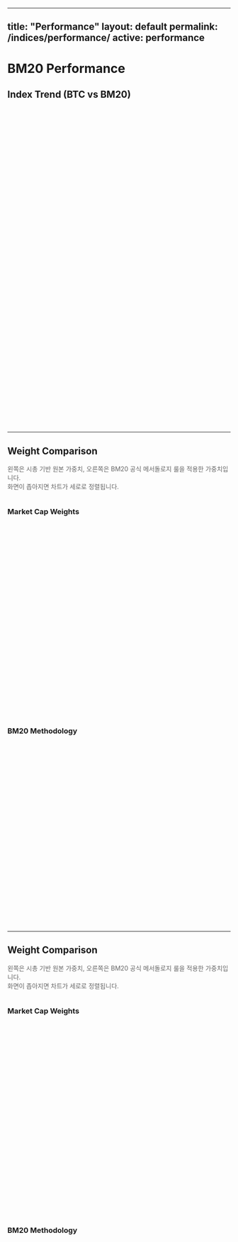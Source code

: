 
---
title: "Performance"
layout: default
permalink: /indices/performance/
active: performance
---

# BM20 Performance

## Index Trend (BTC vs BM20)

<!-- 위: 기준일 대비 수익률(%) / 아래: 로그스케일(리베이스 100) -->
<div id="bm20-return" style="height:340px; max-width:1000px; margin:16px auto;"></div>
<div id="bm20-log"    style="height:360px; max-width:1000px; margin:16px auto;"></div>

<div id="bm20-compare-meta" style="font:12px/1.6 system-ui,-apple-system,Segoe UI,Roboto,sans-serif;color:#666;max-width:1000px;margin:0 auto 12px;"></div>

---

## Weight Comparison
<p style="color:#666">
  왼쪽은 시총 기반 원본 가중치, 오른쪽은 BM20 공식 메서돌로지 룰을 적용한 가중치입니다.<br>
  화면이 좁아지면 차트가 세로로 정렬됩니다.
</p>

<div style="display:flex; flex-wrap:wrap; gap:24px; justify-content:center;">
  <div style="flex:1; min-width:320px; max-width:600px;">
    <h3 style="margin-bottom:8px;">Market Cap Weights</h3>
    <div id="bm20-raw-pie" style="height:420px;"></div>
    <div id="bm20-raw-meta" style="font:12px/1.6 system-ui,-apple-system,Segoe UI,Roboto,sans-serif;color:#666;"></div>
  </div>
  <div style="flex:1; min-width:320px; max-width:600px;">
    <h3 style="margin-bottom:8px;">BM20 Methodology</h3>
    <div id="bm20-fixed-pie" style="height:420px;"></div>
    <div id="bm20-fixed-meta" style="font:12px/1.6 system-ui,-apple-system,Segoe UI,Roboto,sans-serif;color:#666;"></div>
  </div>
</div>

<script src="https://cdn.jsdelivr.net/npm/echarts@5"></script>
<script>
// ====== 데이터 소스 ======
const CSV_INDEX = "https://docs.google.com/spreadsheets/d/e/2PACX-1vTndyrPd3WWwFtfzv2CZxJeDcH-l8ibQIdO5ouYS4HsaGpbeXQQbs6WEr9qPqqZbRoT6cObdFxJpief/pub?gid=1685318213&single=true&output=csv";
const CSV_WEIGHTS = "https://docs.google.com/spreadsheets/d/e/2PACX-1vTndyrPd3WWwFtfzv2CZxJeDcH-l8ibQIdO5ouYS4HsaGpbeXQQbs6WEr9qPqqZbRoT6cObdFxJpief/pub?gid=1533548287&single=true&output=csv";

// 기준일(수익률 0% / 리베이스 100). "auto"로 두면 첫 유효일을 사용
const BASE_DATE = "2024-01-01";

// ====== 헬퍼 ======
async function fetchCsv(url){
  const res = await fetch(url + (url.includes("?") ? "&" : "?") + "v=" + Date.now(), {cache:"no-store"});
  if(!res.ok) throw new Error("CSV fetch failed: " + res.status);
  return res.text();
}
function splitCsv(row){
  const out=[]; let cur=""; let q=false;
  for(let i=0;i<row.length;i++){
    const ch=row[i];
    if(ch === '"'){ q = !q; continue; }
    if(ch === "," && !q){ out.push(cur); cur=""; continue; }
    cur += ch;
  }
  out.push(cur);
  return out.map(s=>s.trim());
}

// ====== 1) Index: Return% + Log(rebased) ======
function parseIndexCsv(text){
  const lines = text.trim().split(/\r?\n/);
  const header = splitCsv(lines.shift()).map(h=>h.toLowerCase());
  const iDate = header.indexOf("date");
  const iBM20 = header.indexOf("bm20_index");
  const iBTCi = header.indexOf("btc_index"); // optional
  const iBTCp = header.indexOf("btc_price"); // optional

  // 기준일 찾기
  let baseDate = BASE_DATE === "auto" ? null : BASE_DATE;
  let baseBM=null, baseBTC=null;

  const rows = [];
  for(const l of lines){
    if(!l.trim()) continue;
    const c = splitCsv(l);
    const d = c[iDate];
    const bm = parseFloat(c[iBM20]);
    const bi = iBTCi >= 0 ? parseFloat(c[iBTCi]) : NaN;
    const bp = iBTCp >= 0 ? parseFloat(c[iBTCp]) : NaN;
    if(!d || !Number.isFinite(bm)) continue;
    rows.push({d,bm,bi,bp});

    if(!baseDate) baseDate = d;
    if(d === baseDate){
      baseBM  = bm;
      baseBTC = Number.isFinite(bi) ? 100 : bp;
    }
  }
  if(!baseBM || !baseBTC) {
    console.warn("BASE_DATE 데이터를 찾지 못했습니다.");
    return {dates:[], bmRet:[], btcRet:[], bmNorm:[], btcNorm:[], baseDate: baseDate||"-"};
  }

  const dates=[], bmRet=[], btcRet=[], bmNorm=[], btcNorm=[];
  for(const r of rows){
    const bm100  = (r.bm / baseBM) * 100.0;
    const btc100 = Number.isFinite(r.bi) ? r.bi : (Number.isFinite(r.bp) ? (r.bp / baseBTC) * 100.0 : NaN);

    dates.push(r.d);
    bmNorm.push(bm100);
    btcNorm.push(Number.isFinite(btc100) ? btc100 : null);
    bmRet.push((bm100 / 100 - 1) * 100);
    btcRet.push(Number.isFinite(btc100) ? ((btc100 / 100 - 1) * 100) : null);
  }

  return {dates, bmRet, btcRet, bmNorm, btcNorm, baseDate};
}

function renderReturnChart(ctx){
  const el = document.getElementById("bm20-return");
  const chart = echarts.init(el);
  chart.setOption({
    title: { text: "Return since Base (BTC vs BM20)" },
    tooltip: { trigger: "axis", valueFormatter: v => (v==null? "": (v>=0? "+":"") + v.toFixed(2) + "%") },
    legend: { data: ["BTC","BM20"] },
    xAxis: { type: "category", data: ctx.dates },
    yAxis: { type: "value", name: "Return (%)", axisLabel: { formatter: v => v + "%" } },
    dataZoom: [{ type: "inside" }, { type: "slider" }],
    series: [
      { name: "BTC",  type: "line", showSymbol:false, smooth:true, data: ctx.btcRet, lineStyle:{ type:"dashed" } },
      { name: "BM20", type: "line", showSymbol:false, smooth:true, data: ctx.bmRet }
    ],
    graphic: [{ type:"text", left:0, top:0, style:{ text:"Base: " + ctx.baseDate + "  (Return)", fill:"#888" } }]
  });
  addEventListener("resize",()=>chart.resize());
}

function renderLogChart(ctx){
  const el = document.getElementById("bm20-log");
  const chart = echarts.init(el);
  chart.setOption({
    title: { text: "Index (Log Scale, rebased = 100 at " + ctx.baseDate + ")" },
    tooltip: { trigger: "axis" },
    legend: { data: ["BM20 Index","BTC (normalized)"] },
    xAxis: { type: "category", data: ctx.dates },
    yAxis: { type: "log", name: "Index (log)", logBase: 10 },
    dataZoom: [{ type: "inside" }, { type: "slider" }],
    series: [
      { name:"BM20 Index",       type:"line", showSymbol:false, smooth:true, data: ctx.bmNorm },
      { name:"BTC (normalized)", type:"line", showSymbol:false, smooth:true, data: ctx.btcNorm, lineStyle:{ type:"dashed" } }
    ]
  });
  addEventListener("resize",()=>chart.resize());
}

function renderIndexMeta(ctx){
  const meta = document.getElementById("bm20-compare-meta");
  const lastBM  = ctx.bmNorm.at(-1);
  const lastBTC = ctx.btcNorm.at(-1);
  const lastDt  = ctx.dates.at(-1);
  meta.textContent = `Base ${ctx.baseDate} → Latest ${lastDt||"-"} · BM20 ${lastBM?.toFixed(2)??"-"} · BTC ${lastBTC?.toFixed(2)??"-"} (rebased)`;
}

// 실행
fetchCsv(CSV_INDEX).then(parseIndexCsv).then(ctx => {
  renderReturnChart(ctx);
  renderLogChart(ctx);
  renderIndexMeta(ctx);
});

// ====== 2) Weights Pie ======
function parseWeightCsv(text){
  const lines=text.trim().split(/\r?\n/);
  const header=splitCsv(lines.shift()).map(h=>h.toLowerCase());
  const iSym=header.indexOf("symbol");
  const iCap=header.indexOf("market_cap");
  const iName=header.indexOf("name");
  const rows=[];
  for(const l of lines){
    if(!l.trim()) continue;
    const c=splitCsv(l);
    const sym=(c[iSym]||"").toUpperCase();
    const name=c[iName]||sym;
    const cap=parseFloat((c[iCap]||"0").replace(/,/g,""));
    if(Number.isFinite(cap)) rows.push({symbol:sym,name,market_cap:cap});
  }
  return rows;
}
function normalizeMcap(rows){
  const sum=rows.reduce((a,b)=>a+b.market_cap,0)||1;
  return rows.map(r=>({symbol:r.symbol,name:r.name,weight:r.market_cap/sum}));
}
function applyBM20(rows){
  const fixed={BTC:0.30,ETH:0.20,XRP:0.05,USDT:0.05,BNB:0.05};
  const others=rows.filter(r=>!(r.symbol in fixed));
  const each=others.length?0.35/others.length:0;
  return rows.map(r=>({name:r.name,symbol:r.symbol,weight:fixed[r.symbol]??each}));
}
function renderPie(elId,metaId,rows,label){
  const el=document.getElementById(elId);
  const chart=echarts.init(el);
  const data=rows.map(r=>({name:r.symbol||r.name,value:+(r.weight*100).toFixed(2)}));
  chart.setOption({
    tooltip:{trigger:"item",formatter:p=>`${p.name}: ${p.value.toFixed(2)}%`},
    legend:{type:"scroll",orient:"vertical",right:0,top:"middle"},
    series:[{type:"pie",radius:["40%","70%"],center:["38%","50%"],label:{formatter:"{b}\n{d}%"},data}]
  });
  document.getElementById(metaId).textContent=label+" · 총 "+data.length+"개 종목";
  addEventListener("resize",()=>chart.resize());
}

// 실행
fetchCsv(CSV_WEIGHTS)
  .then(parseWeightCsv)
  .then(normalizeMcap)
  .then(rows=>{
    renderPie("bm20-raw-pie","bm20-raw-meta",rows,"Market Cap weights (normalized)");
    const fixed=applyBM20(rows);
    renderPie("bm20-fixed-pie","bm20-fixed-meta",fixed,"BM20 methodology (BTC30, ETH20, XRP/BNB/USDT 5 each, rest equally share 35%)");
  });
</script>


---

## Weight Comparison
<p style="color:#666">
  왼쪽은 시총 기반 원본 가중치, 오른쪽은 BM20 공식 메서돌로지 룰을 적용한 가중치입니다.<br>
  화면이 좁아지면 차트가 세로로 정렬됩니다.
</p>

<div style="display:flex; flex-wrap:wrap; gap:24px; justify-content:center;">
  <div style="flex:1; min-width:320px; max-width:600px;">
    <h3 style="margin-bottom:8px;">Market Cap Weights</h3>
    <div id="bm20-raw-pie" style="height:420px;"></div>
    <div id="bm20-raw-meta" style="font:12px/1.6 system-ui,-apple-system,Segoe UI,Roboto,sans-serif;color:#666;"></div>
  </div>
  <div style="flex:1; min-width:320px; max-width:600px;">
    <h3 style="margin-bottom:8px;">BM20 Methodology</h3>
    <div id="bm20-fixed-pie" style="height:420px;"></div>
    <div id="bm20-fixed-meta" style="font:12px/1.6 system-ui,-apple-system,Segoe UI,Roboto,sans-serif;color:#666;"></div>
  </div>
</div>

<script src="https://cdn.jsdelivr.net/npm/echarts@5"></script>
<script>
// ✅ Index history CSV (Raw vs BM20 Index)
const CSV_INDEX_COMPARE = "https://docs.google.com/spreadsheets/d/e/2PACX-1vTndyrPd3WWwFtfzv2CZxJeDcH-l8ibQIdO5ouYS4HsaGpbeXQQbs6WEr9qPqqZbRoT6cObdFxJpief/pub?gid=1685318213&single=true&output=csv";

// ✅ Weights CSV (시총 기반)
const CSV_WEIGHTS = "https://docs.google.com/spreadsheets/d/e/2PACX-1vTndyrPd3WWwFtfzv2CZxJeDcH-l8ibQIdO5ouYS4HsaGpbeXQQbs6WEr9qPqqZbRoT6cObdFxJpief/pub?gid=1533548287&single=true&output=csv";

async function fetchCsv(url){
  const u=url+(url.includes("?")?"&":"?")+"v="+Date.now();
  const res=await fetch(u,{cache:"no-store"});
  if(!res.ok) throw new Error("CSV fetch failed: "+res.status);
  return res.text();
}

function splitCsv(row){
  const out=[];let cur="";let q=false;
  for(let i=0;i<row.length;i++){
    const ch=row[i];
    if(ch=='"'){q=!q;continue;}
    if(ch==","&&!q){out.push(cur);cur="";continue;}
    cur+=ch;
  }
  out.push(cur);
  return out.map(s=>s.trim());
}

// ---- Index Comparison ----
function parseCompareCsv(text){
  const lines=text.trim().split(/\r?\n/);
  const header=splitCsv(lines.shift()).map(h=>h.toLowerCase());
  const iDate=header.indexOf("date");
  const iRaw=header.indexOf("raw_index");
  const iBM20=header.indexOf("bm20_index");
  const rawData=[], bm20Data=[];
  for(const l of lines){
    if(!l.trim()) continue;
    const c=splitCsv(l);
    const d=c[iDate];
    const raw=parseFloat(c[iRaw]);
    const bm20=parseFloat(c[iBM20]);
    if(Number.isFinite(raw)) rawData.push([d,raw]);
    if(Number.isFinite(bm20)) bm20Data.push([d,bm20]);
  }
  return {rawData,bm20Data};
}

function renderCompare({rawData,bm20Data}){
  const el=document.getElementById("bm20-compare-line");
  const chart=echarts.init(el);
  chart.setOption({
    tooltip:{trigger:"axis"},
    legend:{data:["Raw (MktCap)","BM20 Methodology"],top:0},
    grid:{left:48,right:24,top:48,bottom:56},
    xAxis:{type:"time"},
    yAxis:{type:"value",scale:true,name:"Index"},
    dataZoom:[{type:"inside"},{type:"slider",bottom:18}],
    series:[
      {name:"Raw (MktCap)",type:"line",showSymbol:false,data:rawData},
      {name:"BM20 Methodology",type:"line",showSymbol:false,data:bm20Data}
    ]
  });
  const meta=document.getElementById("bm20-compare-meta");
  const latestDate=rawData.at(-1)?.[0];
  const latestRaw=rawData.at(-1)?.[1];
  const latestBM20=bm20Data.at(-1)?.[1];
  meta.textContent=`Latest ${latestDate||"-"} · Raw ${latestRaw?.toFixed(2)??"-"} vs BM20 ${latestBM20?.toFixed(2)??"-"}`;
  addEventListener("resize",()=>chart.resize());
}

// ---- Weights ----
function parseWeightCsv(text){
  const lines=text.trim().split(/\r?\n/);
  const header=splitCsv(lines.shift()).map(h=>h.toLowerCase());
  const iSym=header.indexOf("symbol");
  const iCap=header.indexOf("market_cap");
  const iName=header.indexOf("name");
  const rows=[];
  for(const l of lines){
    if(!l.trim()) continue;
    const c=splitCsv(l);
    const sym=(c[iSym]||"").toUpperCase();
    const name=c[iName]||sym;
    let cap=parseFloat((c[iCap]||"0").replace(/,/g,""));
    if(Number.isFinite(cap)){
      rows.push({symbol:sym,name,market_cap:cap});
    }
  }
  return rows;
}
function normalizeMcap(rows){
  const sum=rows.reduce((a,b)=>a+b.market_cap,0)||1;
  return rows.map(r=>({symbol:r.symbol,name:r.name,weight:r.market_cap/sum}));
}
function applyBM20(rows){
  const fixed={BTC:0.30,ETH:0.20,XRP:0.05,USDT:0.05,BNB:0.05};
  const others=rows.filter(r=>!(r.symbol in fixed));
  const each=others.length?0.35/others.length:0;
  return rows.map(r=>({name:r.name,symbol:r.symbol,weight:fixed[r.symbol]??each}));
}
function renderPie(elId,metaId,rows,label){
  const el=document.getElementById(elId);
  const chart=echarts.init(el);
  const data=rows.map(r=>({name:r.symbol||r.name,value:+(r.weight*100).toFixed(2)}));
  chart.setOption({
    tooltip:{trigger:"item",formatter:p=>`${p.name}: ${p.value.toFixed(2)}%`},
    legend:{type:"scroll",orient:"vertical",right:0,top:"middle"},
    series:[{type:"pie",radius:["40%","70%"],center:["38%","50%"],label:{formatter:"{b}\n{d}%"},data}]
  });
  document.getElementById(metaId).textContent=label+" · 총 "+data.length+"개 종목";
  addEventListener("resize",()=>chart.resize());
}

// ---- Run ----
fetchCsv(CSV_INDEX_COMPARE).then(parseCompareCsv).then(renderCompare);
fetchCsv(CSV_WEIGHTS).then(parseWeightCsv).then(normalizeMcap).then(rows=>{
  renderPie("bm20-raw-pie","bm20-raw-meta",rows,"Market Cap weights (normalized)");
  const fixed=applyBM20(rows);
  renderPie("bm20-fixed-pie","bm20-fixed-meta",fixed,"BM20 methodology (BTC30, ETH20, XRP/BNB/USDT 5 each, rest equally share 35%)");
});
</script>
